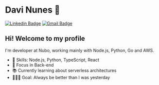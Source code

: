 # Davi Nunes :rocket:

[![Linkedin Badge](https://img.shields.io/badge/-pdavinunes-blue?style=flat-square&logo=Linkedin&logoColor=white&link=https://www.linkedin.com/in/pdavinunes/)](https://www.linkedin.com/in/pdavinunes/)
[![Gmail Badge](https://img.shields.io/badge/-gmail-c14438?style=flat-square&logo=Gmail&logoColor=white&link=mailto:p.davi.nunes@gmail.com)](mailto:p.davi.nunes@gmail.com)

## Hi! Welcome to my profile

I'm developer at Nubo, working mainly with Node.js, Python, Go and AWS.

 - 📌 Skills: Node.js, Python, TypeScript, React 
 - 🎯 Focus in Back-end
 - 📚 Currently learning about serverless architectures  
 - 👨🏽‍💻 Goal: Always be better than I was yesterday 

